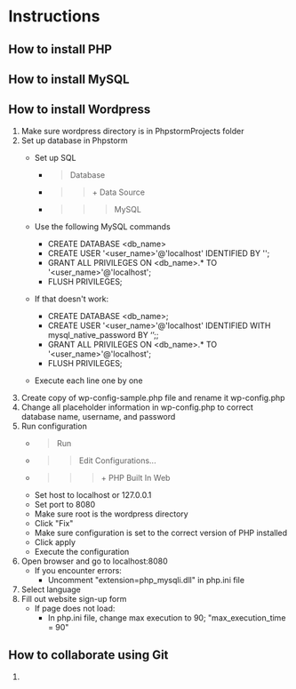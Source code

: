 Instructions
=
**How to install PHP**
-

**How to install MySQL**
-

**How to install Wordpress**
-
1. Make sure wordpress directory is in PhpstormProjects folder
2. Set up database in Phpstorm
    + Set up SQL
        + >Database
        + >>\+ Data Source
        + >>>MySQL
    + Use the following MySQL commands
        + CREATE DATABASE <db_name>
        + CREATE USER '<user_name>'@'localhost' IDENTIFIED BY '<password>';
        + GRANT ALL PRIVILEGES ON <db_name>.* TO '<user_name>'@'localhost';
        + FLUSH PRIVILEGES; 
        
    + If that doesn't work:
        + CREATE DATABASE <db_name>;
        + CREATE USER '<user_name>'@'localhost' IDENTIFIED WITH mysql_native_password BY ‘<password>’;;
        + GRANT ALL PRIVILEGES ON <db_name>.* TO '<user_name>'@'localhost';
        + FLUSH PRIVILEGES; 
    + Execute each line one by one
3. Create copy of wp-config-sample.php file and rename it wp-config.php
4. Change all placeholder information in wp-config.php to correct database name, username, and password
5. Run configuration
    + >Run
    + >>Edit Configurations...
    + >>> \+ PHP Built In Web
    + Set host to localhost or 127.0.0.1
    + Set port to 8080
    + Make sure root is the wordpress directory
    + Click "Fix"
    + Make sure configuration is set to the correct version of PHP installed
    + Click apply
    + Execute the configuration
6. Open browser and go to localhost:8080
    + If you encounter errors:
        + Uncomment "extension=php_mysqli.dll" in php.ini file
7. Select language
8. Fill out website sign-up form
    + If page does not load:
        + In php.ini file, change max execution to 90; "max_execution_time = 90"


**How to collaborate using Git**
-
1.